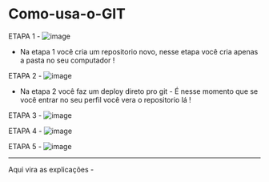 # Como-usa-o-GIT
ETAPA 1 - ![image](https://user-images.githubusercontent.com/97459786/227805699-7ae751a4-05ab-4005-8aa3-bf905e86d52d.png)
- Na etapa 1 você cria um repositorio novo, nesse etapa você cria apenas a pasta no seu computador !

ETAPA 2 - ![image](https://user-images.githubusercontent.com/97459786/227805718-2345777f-7859-42c5-af21-e8e68660b61b.png)
- Na etapa 2 você faz um deploy direto pro git - É nesse momento que se você entrar no seu perfil você vera o repositorio lá ! 

ETAPA 3 - ![image](https://user-images.githubusercontent.com/97459786/227805740-0927d2af-05f3-4391-a26b-1e1e89b8cf7e.png)


ETAPA 4 - ![image](https://user-images.githubusercontent.com/97459786/227805754-185f8aa5-7d29-413c-99bd-12e64bf86dc6.png)



ETAPA 5 - ![image](https://user-images.githubusercontent.com/97459786/227805758-38bdbf34-18ef-4b7c-80d3-9ed31e0b8b48.png)

------------------------------------------------------------------------------------------------------------------------------------------------------------------------
Aqui vira as explicações -
